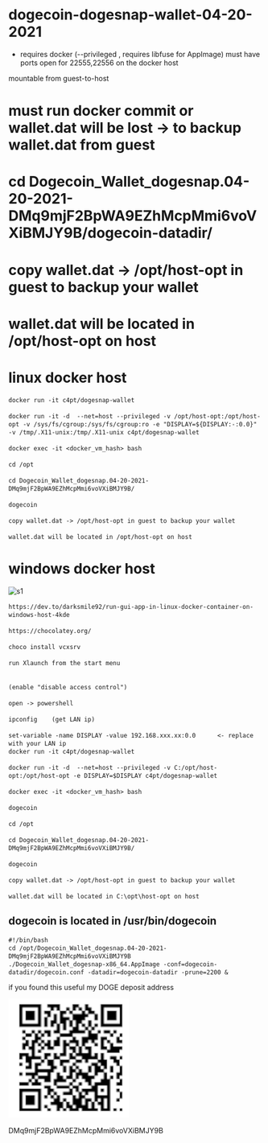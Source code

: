 # dogecoin-dogesnap-wallet-04-20-2021

* requires docker (--privileged , requires libfuse for AppImage)
must have ports open for 22555,22556 on the docker host

mountable from guest-to-host


# must run docker commit or wallet.dat will be lost -> to backup wallet.dat from guest

# cd Dogecoin_Wallet_dogesnap.04-20-2021-DMq9mjF2BpWA9EZhMcpMmi6voVXiBMJY9B/dogecoin-datadir/

# copy wallet.dat -> /opt/host-opt in guest to backup your wallet

# wallet.dat will be located in /opt/host-opt on host 


# linux docker host
```
docker run -it c4pt/dogesnap-wallet

docker run -it -d  --net=host --privileged -v /opt/host-opt:/opt/host-opt -v /sys/fs/cgroup:/sys/fs/cgroup:ro -e "DISPLAY=${DISPLAY:-:0.0}" -v /tmp/.X11-unix:/tmp/.X11-unix c4pt/dogesnap-wallet

docker exec -it <docker_vm_hash> bash

cd /opt

cd Dogecoin_Wallet_dogesnap.04-20-2021-DMq9mjF2BpWA9EZhMcpMmi6voVXiBMJY9B/

dogecoin

copy wallet.dat -> /opt/host-opt in guest to backup your wallet

wallet.dat will be located in /opt/host-opt on host 

```

# windows docker host
![s1](https://res.cloudinary.com/practicaldev/image/fetch/s--1fOShFRZ--/c_limit%2Cf_auto%2Cfl_progressive%2Cq_auto%2Cw_880/https://thepracticaldev.s3.amazonaws.com/i/3eh1lry7125modpdj6a2.png)


```
https://dev.to/darksmile92/run-gui-app-in-linux-docker-container-on-windows-host-4kde

https://chocolatey.org/

choco install vcxsrv

run Xlaunch from the start menu 


(enable "disable access control")

open -> powershell

ipconfig    (get LAN ip)
                                  
set-variable -name DISPLAY -value 192.168.xxx.xx:0.0      <- replace with your LAN ip
docker run -it c4pt/dogesnap-wallet

docker run -it -d  --net=host --privileged -v C:/opt/host-opt:/opt/host-opt -e DISPLAY=$DISPLAY c4pt/dogesnap-wallet

docker exec -it <docker_vm_hash> bash

dogecoin

cd /opt

cd Dogecoin_Wallet_dogesnap.04-20-2021-DMq9mjF2BpWA9EZhMcpMmi6voVXiBMJY9B/

dogecoin

copy wallet.dat -> /opt/host-opt in guest to backup your wallet

wallet.dat will be located in C:\opt\host-opt on host 

```
dogecoin is located in /usr/bin/dogecoin
--------------------------------

```
#!/bin/bash
cd /opt/Dogecoin_Wallet_dogesnap.04-20-2021-DMq9mjF2BpWA9EZhMcpMmi6voVXiBMJY9B
./Dogecoin_Wallet_dogesnap-x86_64.AppImage -conf=dogecoin-datadir/dogecoin.conf -datadir=dogecoin-datadir -prune=2200 &

```

if you found this useful my DOGE deposit address

![s1](https://raw.githubusercontent.com/c4pt000/dogecoin-dogesnap-wallet-04-20-2021/main/my-doge-deposit.png)

DMq9mjF2BpWA9EZhMcpMmi6voVXiBMJY9B

